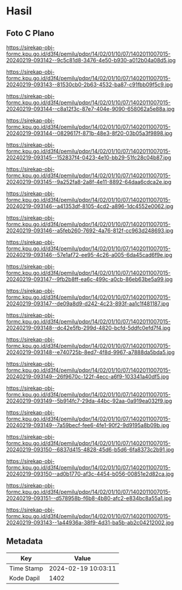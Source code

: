 # Hasil

## Foto C Plano

https://sirekap-obj-formc.kpu.go.id/d3f4/pemilu/pdpr/14/02/01/10/07/1402011007015-20240219-093142--9c5c81d8-3476-4e50-b930-a012b04a08d5.jpg

https://sirekap-obj-formc.kpu.go.id/d3f4/pemilu/pdpr/14/02/01/10/07/1402011007015-20240219-093143--81530cb0-2b63-4532-ba87-c91fbb09f5c9.jpg

https://sirekap-obj-formc.kpu.go.id/d3f4/pemilu/pdpr/14/02/01/10/07/1402011007015-20240219-093144--c8a12f3c-87e7-404e-9090-658062a5e88a.jpg

https://sirekap-obj-formc.kpu.go.id/d3f4/pemilu/pdpr/14/02/01/10/07/1402011007015-20240219-093144--0829617f-871b-48e3-8f20-03b05a3f9898.jpg

https://sirekap-obj-formc.kpu.go.id/d3f4/pemilu/pdpr/14/02/01/10/07/1402011007015-20240219-093145--152837f4-0423-4e10-bb29-51fc28c04b87.jpg

https://sirekap-obj-formc.kpu.go.id/d3f4/pemilu/pdpr/14/02/01/10/07/1402011007015-20240219-093145--9a252fa8-2a8f-4e11-8892-64daa6cdca2e.jpg

https://sirekap-obj-formc.kpu.go.id/d3f4/pemilu/pdpr/14/02/01/10/07/1402011007015-20240219-093146--a41353df-8105-4cd2-a896-1dc4552e0062.jpg

https://sirekap-obj-formc.kpu.go.id/d3f4/pemilu/pdpr/14/02/01/10/07/1402011007015-20240219-093146--a5feb260-7692-4a76-812f-cc963d248693.jpg

https://sirekap-obj-formc.kpu.go.id/d3f4/pemilu/pdpr/14/02/01/10/07/1402011007015-20240219-093146--57e1af72-ee95-4c26-a005-6da45cad6f9e.jpg

https://sirekap-obj-formc.kpu.go.id/d3f4/pemilu/pdpr/14/02/01/10/07/1402011007015-20240219-093147--9fb2b8ff-ea6c-499c-a0cb-86eb63be5a99.jpg

https://sirekap-obj-formc.kpu.go.id/d3f4/pemilu/pdpr/14/02/01/10/07/1402011007015-20240219-093147--de09a8d9-d242-4c23-893f-aa1c1f481187.jpg

https://sirekap-obj-formc.kpu.go.id/d3f4/pemilu/pdpr/14/02/01/10/07/1402011007015-20240219-093148--dc42e5fb-299d-4820-bcfd-5ddfc0efd7f4.jpg

https://sirekap-obj-formc.kpu.go.id/d3f4/pemilu/pdpr/14/02/01/10/07/1402011007015-20240219-093148--e740725b-8ed7-4f8d-9967-a7888da5bda5.jpg

https://sirekap-obj-formc.kpu.go.id/d3f4/pemilu/pdpr/14/02/01/10/07/1402011007015-20240219-093149--26f9670c-122f-4ecc-a6f9-103341a40df5.jpg

https://sirekap-obj-formc.kpu.go.id/d3f4/pemilu/pdpr/14/02/01/10/07/1402011007015-20240219-093149--5b914fc7-29da-44bc-92aa-0a919ea032f9.jpg

https://sirekap-obj-formc.kpu.go.id/d3f4/pemilu/pdpr/14/02/01/10/07/1402011007015-20240219-093149--7a59becf-fee6-4fe1-90f2-9d9195a8b09b.jpg

https://sirekap-obj-formc.kpu.go.id/d3f4/pemilu/pdpr/14/02/01/10/07/1402011007015-20240219-093150--6837d415-4828-45d6-b5d6-6fa8373c2b91.jpg

https://sirekap-obj-formc.kpu.go.id/d3f4/pemilu/pdpr/14/02/01/10/07/1402011007015-20240219-093150--ad0b1770-af3c-4454-b056-00851e2d82ca.jpg

https://sirekap-obj-formc.kpu.go.id/d3f4/pemilu/pdpr/14/02/01/10/07/1402011007015-20240219-093151--d578958b-f6b8-4b80-afc2-e834bc8a55a1.jpg

https://sirekap-obj-formc.kpu.go.id/d3f4/pemilu/pdpr/14/02/01/10/07/1402011007015-20240219-093143--1a44936a-38f9-4d31-ba5b-ab2c04212002.jpg


## Metadata

| Key        | Value               |
| ---------- | ------------------- |
| Time Stamp | 2024-02-19 10:03:11 |
| Kode Dapil | 1402                |



